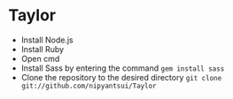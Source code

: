 # Taylor

- Install Node.js
- Install Ruby
- Open cmd
- Install Sass  by entering the command `gem install sass`
- Clone the repository to the desired directory `git clone git://github.com/nipyantsui/Taylor`
